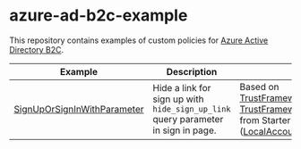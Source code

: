 # azure-ad-b2c-example

This repository contains examples of custom policies for [Azure Active Directory B2C]().

| Example                                                      | Description                                                  | Note                                                         |
| ------------------------------------------------------------ | ------------------------------------------------------------ | ------------------------------------------------------------ |
| [SignUpOrSignInWithParameter](./SignUpOrSignInWithParameter) | Hide a link for sign up with `hide_sign_up_link` query parameter in sign in page. | Based on [TrustFrameworkBase.xml](https://github.com/Azure-Samples/active-directory-b2c-custom-policy-starterpack/blob/main/LocalAccounts/TrustFrameworkBase.xml) and [TrustFrameworkExtensions.xml](https://github.com/Azure-Samples/active-directory-b2c-custom-policy-starterpack/blob/main/LocalAccounts/TrustFrameworkExtensions.xml) from Starter Pack ([LocalAccounts](https://github.com/Azure-Samples/active-directory-b2c-custom-policy-starterpack/tree/main/LocalAccounts)) |

